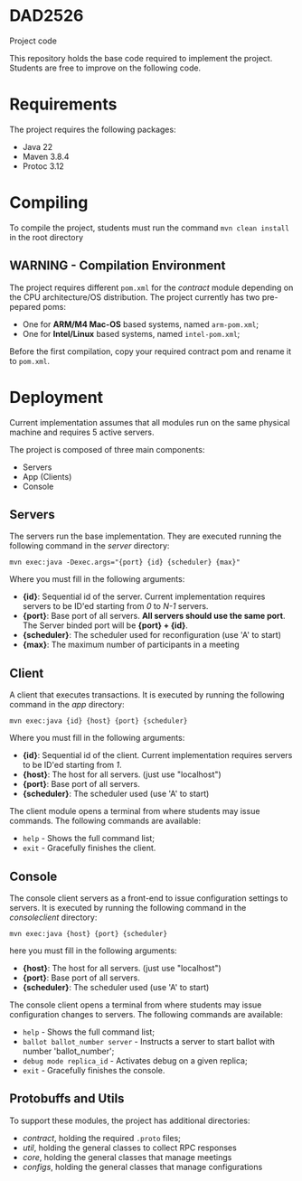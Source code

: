 # DAD2526
Project code

This repository holds the base code required to implement the project. Students are free to improve on the following code.

# Requirements

The project requires the following packages:

- Java 22
- Maven 3.8.4
- Protoc 3.12

# Compiling

To compile the project, students must run the command
`mvn clean install` in the root directory

## **WARNING - Compilation Environment**

The project requires different `pom.xml` for the *contract* module depending on the CPU architecture/OS distribution. 
The project currently has two pre-pepared poms:
- One for **ARM/M4 Mac-OS** based systems, named `arm-pom.xml`;
- One for **Intel/Linux** based systems, named `intel-pom.xml`;

Before the first compilation, copy your required contract pom and rename it to `pom.xml`.

# Deployment

Current implementation assumes that all modules run on the same physical machine and requires 5 active servers. 

The project is composed of three main components:
- Servers
- App (Clients)
- Console


## Servers

The servers run the base implementation. They are executed running the following command in the *server* directory:

`mvn exec:java -Dexec.args="{port} {id} {scheduler} {max}"`

Where you must fill in the following arguments:
- **{id}**: Sequential id of the server. Current implementation requires servers to be ID'ed starting from *0* to *N-1* servers.
- **{port}**: Base port of all servers. **All servers should use the same port**. The Server binded port will be  **{port} + {id}**. 
- **{scheduler}**: The scheduler used for reconfiguration (use 'A' to start)
- **{max}**: The maximum number of participants in a meeting
  
## Client

A client that executes transactions. It is executed by running the following command in the *app* directory:

`mvn exec:java {id} {host} {port} {scheduler}`

Where you must fill in the following arguments:
- **{id}**: Sequential id of the client. Current implementation requires servers to be ID'ed starting from *1*.
- **{host}**: The host for all servers. (just use "localhost")
- **{port}**: Base port of all servers. 
- **{scheduler}**: The scheduler used (use 'A' to start)

The client module opens a terminal from where students may issue commands. The following commands are available:
- `help` - Shows the full command list;
- `exit` - Gracefully finishes the client.

## Console

The console client servers as a front-end to issue configuration settings to servers. It is executed by running the following command in the *consoleclient* directory:

`mvn exec:java {host} {port} {scheduler}`

here you must fill in the following arguments:
- **{host}**: The host for all servers. (just use "localhost")
- **{port}**: Base port of all servers. 
- **{scheduler}**: The scheduler used (use 'A' to start)
  
The console client opens a terminal from where students may issue configuration changes to servers. The following commands are available:
- `help` - Shows the full command list;
- `ballot ballot_number server` - Instructs a server to start ballot with number 'ballot_number';
- `debug mode replica_id` - Activates debug on a given replica;
- `exit` - Gracefully finishes the console.

## Protobuffs and Utils

To support these modules, the project has additional directories:
- *contract*, holding the required `.proto` files;
- *util*, holding the general classes to collect RPC responses
- *core*, holding the general classes that manage meetings
- *configs*, holding the general classes that manage configurations
  
